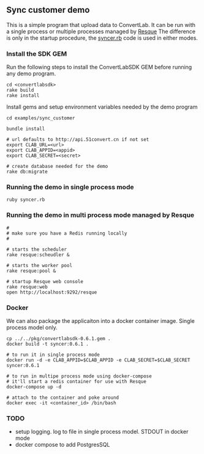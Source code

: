 ## Sync customer demo

This is a simple program that upload data to ConvertLab. It can be run with a single process or multiple processes managed by [Resque](https://github.com/resque/resque)
The difference is only in the startup procedure, the [syncer.rb](syncer.rb) code is used in either modes.
### Install the SDK GEM
Run the following steps to install the ConvertLabSDK GEM before running any demo program.

```
cd <convertlabsdk>
rake build
rake install
```

Install gems and setup environment variables needed by the demo program

```
cd examples/sync_customer

bundle install

# url defaults to http://api.51convert.cn if not set
export CLAB_URL=<url>
export CLAB_APPID=<appid>
export CLAB_SECRET=<secret>

# create database needed for the demo
rake db:migrate

```

### Running the demo in single process mode
```
ruby syncer.rb

```

### Running the demo in multi process mode managed by Resque

```
#
# make sure you have a Redis running locally
#

# starts the scheduler
rake resque:scheudler &

# starts the worker pool
rake resque:pool &

# startup Resque web console
rake resque:web
open http://localhost:9292/resque

```

### Docker

We can also package the applicaiton into a docker container image.
Single process model only.

```
cp ../../pkg/convertlabsdk-0.6.1.gem .
docker build -t syncer:0.6.1 .

# to run it in single process mode
docker run -d -e CLAB_APPID=$CLAB_APPID -e CLAB_SECRET=$CLAB_SECRET syncer:0.6.1

# to run in multipe process mode using docker-compose
# it'll start a redis container for use with Resque
docker-compose up -d

# attach to the container and poke around
docker exec -it <container_id> /bin/bash

```


### TODO
* setup logging. log to file in single process model. STDOUT in docker mode
* docker compose to add PostgresSQL
